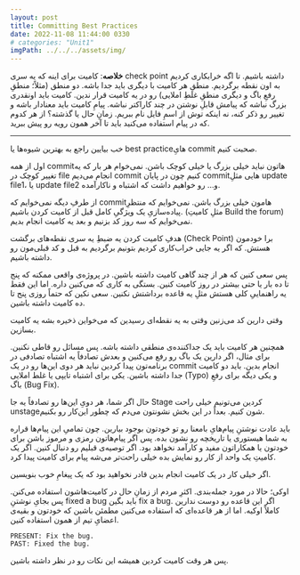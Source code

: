 ```yaml
---
layout: post
title: Committing Best Practices
date: 2022-11-08 11:44:00 0330
# categories: "Unit1"
imgPath: ../../../assets/img/
---
```


**خلاصه**: کامیت برای اینه که یه سری check point داشته باشیم. تا اگه خرابکاری کردیم به اون نقطه برگردیم. منطقِ هر کامیت با دیگری باید جدا باشه. دو منطق (مثلاً؛ منطقِ رفعِ باگ و دیگری منطقِ غلطِ املایی) رو در یه کامیت قرار ندین. کامیت باید اونقدری بزرگ نباشه که پیامش قابلِ نوشتن در چند کاراکتر نباشه. پیامِ کامیت باید معنادار باشه و تغییر رو ذکر کنه، نه اینکه توش از اسمِ فایل نام ببریم. زمانِ حال یا گذشته؟ از هر کدوم که در پیام استفاده می‌کنید باید تا آخر همون رویه رو پیش ببرید.

---

خب بیایین راجع به بهترین شیوه‌ها یا best practiceهایِ commit صحبت کنیم.

اول از همه commitهاتون نباید خیلی بزرگ یا خیلی کوچک باشن. نمی‌خوام هر بار که یه تغییر کوچک در file انجام می‌دیم commit کنیم چون در پایان commitهایی مثلِ update file1، یا update file2 و… رو خواهیم داشت که اشتباه و ناکارآمده. 

از طرفِ دیگه نمی‌خوایم که commitهامون خیلی بزرگ باشن. نمی‌خوایم که منتظرِ پیاده‌سازیِ یک ویژگیِ کامل قبل از کامیت کردن باشیم. (مثلِ کامیتِ Build the forum) نمی‌خوایم که سه روز کد بزنیم و بعد یه کامیت انجام بدیم. 

هدفِ کامیت کردن یه ضبطِ یه سری نقطه‌ها‌ی برگشت (Check Point) برا خودمون هستش. که اگر یه جایی خراب‌کاری کردیم بتونیم برگردیم به قبل و کد قبلی‌مون رو داشته باشیم.

پس سعی کنین که هر از چند گاهی کامیت داشته باشین. در پروژه‌ی واقعی ممکنه که پنج تا ده بار یا حتی بیشتر در روز کامیت کنین. بستگی به کاری که می‌کنین داره. اما این فقط یه راهنماییِ کلی هستش مثلِ یه قاعده برداشتش نکنین. سعی نکین که حتماً روزی پنج تا ده کامیت داشته باشین.

وقتی دارین کد می‌زنین وقتی به یه نقطه‌ای رسیدین که می‌خواین ذخیره بشه یه کامیت بسازین. 

همچنین هر کامیت باید یک جداکننده‌ی منطقی داشته باشه. پس مسائل رو قاطی نکنین. برای مثال، اگر دارین یک باگ رو رفع می‌کنین و بعدش تصادفاً یه اشتباه تصادفی در برنامه‌تون پیدا کردین نباید هر دوی این‌ها رو در یک commit انجام بدین. باید دو کامیت جدا داشته باشین. یکی برای اشتباه تایپی یا غلط املایی (Typo) و یکی دیگه برای رفعِ باگ (Bug Fix). 

حال اگر شما، هر دویِ این‌ها رو تصادفاً یه جا Stage کردین می‌تونیم خیلی راحت unstageشون کنیم. بعداً در این بخش نشونتون می‌دم که چطور این‌کار رو بکنیم.

باید عادت نوشتنِ پیام‌هایِ بامعنا رو تو خودتون بوجود بیارین. چون تمامیِ این پیام‌ها قراره به شما هیستوری یا تاریخچه رو نشون بده. پس اگر پیام‌هاتون رمزی و مرموز باشن برای خودتون یا همکاراتون مفید و کارآمد نخواهد بود. اگر توصیه‌ی قبلیم رو دنبال کنین. اگر یک کامیتِ یک واحد از کار رو نمایش بده خیلی راحت‌تر می‌شه پیام برای کامیت پیدا کرد.

اگر خیلی کار در یک کامیت انجام بدین قادر نخواهید بود که یک پیغامِ خوب بنویسین.

اوکی؛ حالا در مورد جمله‌بندی. اکثرِ مردم از زمانِ حال در کامیت‌هاشون استفاده می‌کنن. پس بجایِ نوشتنِ fixed a bug باید بگین fix a bug. اگر این قاعده رو دوست ندارین کاملاً اوکیه. اما از هر قاعده‌ای که استفاده می‌کنین مطمئن باشین که خودتون و بقیه‌ی اعضایِ تیم از همون استفاده کنین.

```
PRESENT: Fix the bug.
PAST: Fixed the bug.
```

پس هر وقت کامیت کردین همیشه این نکات رو در نظر داشته باشین.